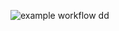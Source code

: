 ![example workflow](https://github.com/GeorgKonst/AQA-2.3-2/actions/workflows/gradle.yml/badge.svg)
dd
